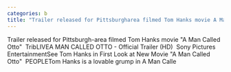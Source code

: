 ```yaml
---
categories: b
title: "Trailer released for Pittsburgharea filmed Tom Hanks movie A Man Called Otto  TribLIVE"
---
```

Trailer released for Pittsburgh-area filmed Tom Hanks movie "A Man Called Otto"&nbsp;&nbsp;TribLIVEA MAN CALLED OTTO - Official Trailer (HD)&nbsp;&nbsp;Sony Pictures EntertainmentSee Tom Hanks in First Look at New Movie "A Man Called Otto"&nbsp;&nbsp;PEOPLETom Hanks is a lovable grump in A Man Calle